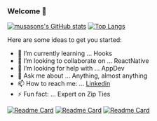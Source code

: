 ### Welcome 👋

[![musasons's GitHub stats](https://github-readme-stats.vercel.app/api?username=musason&show_icons=true&theme=radical)](https://github.com/musason/github-readme-stats)
[![Top Langs](https://github-readme-stats.vercel.app/api/top-langs/?username=musason&layout=compact&theme=radical)](https://github.com/musason/github-readme-stats)

Here are some ideas to get you started:

- 🌱 I’m currently learning ... Hooks
- 👯 I’m looking to collaborate on ... ReactNative
- 🤔 I’m looking for help with ... AppDev
- 💬 Ask me about ... Anything, almost anything
- 📫 How to reach me: ... [Linkedin](https://www.linkedin.com/in/zelimhan-ismailov/)
- ⚡ Fun fact: ... Expert on Zip Ties

[![Readme Card](https://github-readme-stats.vercel.app/api/pin/?username=musason&repo=forecast-blog&theme=tokyonight)](https://github.com/musason/forecast-blog)
[![Readme Card](https://github-readme-stats.vercel.app/api/pin/?username=musason&repo=shoot-toby&theme=tokyonight)](https://github.com/musason/shoot-toby)
[![Readme Card](https://github-readme-stats.vercel.app/api/pin/?username=vinayakdandin1&repo=CLIENT_interviewer&theme=tokyonight)](https://github.com/vinayakdandin1/CLIENT_interviewer)

